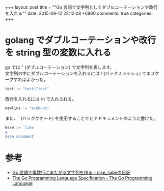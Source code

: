 +++
layout: post
title = ""Go 言語で文字列としてダブルコーテーションや改行を入れる""
date: 2015-09-12 22:12:08 +0900
comments: true
categories: 
+++

golang でダブルコーテーションや改行を string 型の変数に入れる
===

go では " (ダブルコーテーション) で文字列を表します。  
文字列の中にダブルコーテーションを入れるには \ (バックスラッシュ) でエスケープすればよかった。

```go
test := "test\"test"
```

改行を入れるには \n で入れられる。

```go
newline := "a\nb\nc"
```

また、` (バッククオート) を使用することでヒアドキュメントのように書けた。

```go
here := `like
a
here document`
```

参考
===

* [Go 言語で複数行にまたがる文字列を作る - nise_nabeの日記](http://nisenabe.hatenablog.com/entry/2013/06/09/155207)
* [The Go Programming Language Specification - The Go Programming Language](http://golang.org/ref/spec#String_literals)
